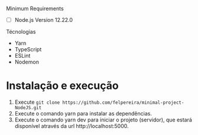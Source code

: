Minimum Requirements

- [ ] Node.js Version 12.22.0

Técnologias

- Yarn
- TypeScript
- ESLint
- Nodemon

<h1>Instalação e execução</h1>

1. Execute `git clone https://github.com/felpereira/minimal-project-NodeJS.git`
2. Execute o comando yarn para instalar as dependências.
3. Execute o comando yarn dev para iniciar o projeto (servidor), que estará disponível através da url http://localhost:5000.
